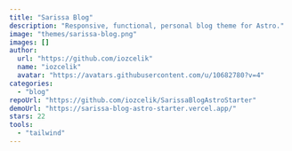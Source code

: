```yaml
---
title: "Sarissa Blog"
description: "Responsive, functional, personal blog theme for Astro."
image: "themes/sarissa-blog.png"
images: []
author:
  url: "https://github.com/iozcelik"
  name: "iozcelik"
  avatar: "https://avatars.githubusercontent.com/u/10682780?v=4"
categories:
  - "blog"
repoUrl: "https://github.com/iozcelik/SarissaBlogAstroStarter"
demoUrl: "https://sarissa-blog-astro-starter.vercel.app/"
stars: 22
tools:
  - "tailwind"
---
```

